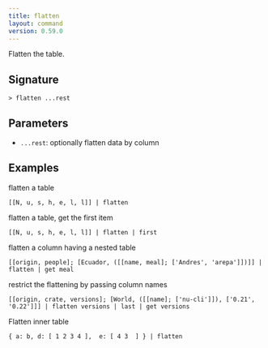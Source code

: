 ```yaml
---
title: flatten
layout: command
version: 0.59.0
---
```


Flatten the table.

## Signature

```> flatten ...rest```

## Parameters

 -  `...rest`: optionally flatten data by column

## Examples

flatten a table
```shell
[[N, u, s, h, e, l, l]] | flatten 
```

flatten a table, get the first item
```shell
[[N, u, s, h, e, l, l]] | flatten | first
```

flatten a column having a nested table
```shell
[[origin, people]; [Ecuador, ([[name, meal]; ['Andres', 'arepa']])]] | flatten | get meal
```

restrict the flattening by passing column names
```shell
[[origin, crate, versions]; [World, ([[name]; ['nu-cli']]), ['0.21', '0.22']]] | flatten versions | last | get versions
```

Flatten inner table
```shell
{ a: b, d: [ 1 2 3 4 ],  e: [ 4 3  ] } | flatten
```

